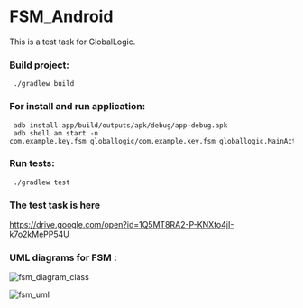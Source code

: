 # FSM_Android
This is a test task for GlobalLogic.



### Build project:
     ./gradlew build

### For install and run application:
     adb install app/build/outputs/apk/debug/app-debug.apk 
     adb shell am start -n com.example.key.fsm_globallogic/com.example.key.fsm_globallogic.MainActivity  

### Run tests:
     ./gradlew test



### The test task is here 
https://drive.google.com/open?id=1Q5MT8RA2-P-KNXto4jI-k7o2kMePP54U

### UML diagrams for FSM :
![fsm_diagram_class](https://user-images.githubusercontent.com/25402452/36100013-61a7973a-100d-11e8-80f4-e3d10f4ec8fe.jpeg)

![fsm_uml](https://user-images.githubusercontent.com/25402452/36100077-ae74a9a4-100d-11e8-8ea9-2ac51174c96d.png)

